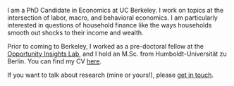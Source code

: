 I am a PhD Candidate in Economics at UC Berkeley. I work on topics at the intersection of labor, macro, and behavioral economics. I am particularly interested in questions of household finance like the ways households smooth out shocks to their income and wealth.

Prior to coming to Berkeley, I worked as a pre-doctoral fellow at the [Opportunity Insights Lab](https://opportunityinsights.org/), and I hold an M.Sc. from Humboldt-Universität zu Berlin. You can find my CV [here](https://www.dropbox.com/s/8jmjnbfrxfxqa2f/CV_Website.pdf?dl=0).

If you want to talk about research (mine or yours!), please [get in touch](mailto:nflamang@berkeley.edu).

